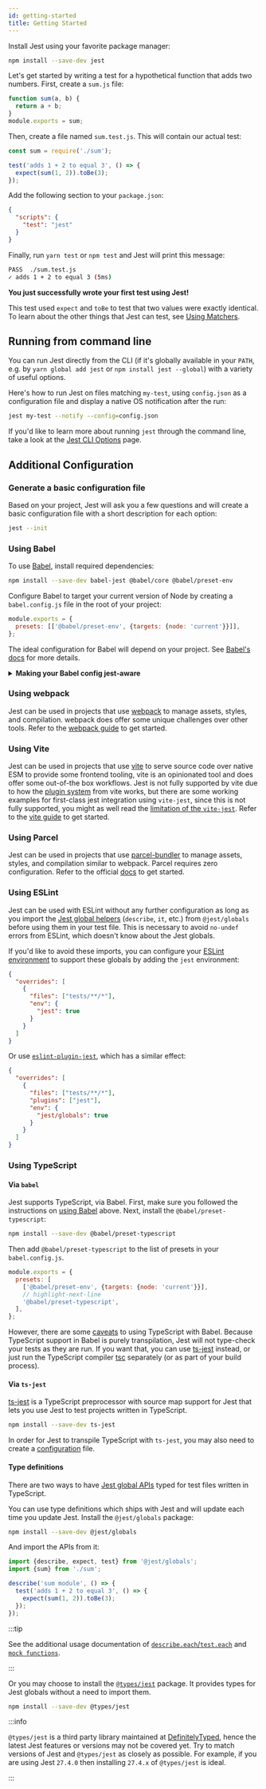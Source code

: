 ```yaml
---
id: getting-started
title: Getting Started
---
```


Install Jest using your favorite package manager:

```bash npm2yarn
npm install --save-dev jest
```

Let's get started by writing a test for a hypothetical function that adds two numbers. First, create a `sum.js` file:

```javascript
function sum(a, b) {
  return a + b;
}
module.exports = sum;
```

Then, create a file named `sum.test.js`. This will contain our actual test:

```javascript
const sum = require('./sum');

test('adds 1 + 2 to equal 3', () => {
  expect(sum(1, 2)).toBe(3);
});
```

Add the following section to your `package.json`:

```json
{
  "scripts": {
    "test": "jest"
  }
}
```

Finally, run `yarn test` or `npm test` and Jest will print this message:

```bash
PASS  ./sum.test.js
✓ adds 1 + 2 to equal 3 (5ms)
```

**You just successfully wrote your first test using Jest!**

This test used `expect` and `toBe` to test that two values were exactly identical. To learn about the other things that Jest can test, see [Using Matchers](UsingMatchers.md).

## Running from command line

You can run Jest directly from the CLI (if it's globally available in your `PATH`, e.g. by `yarn global add jest` or `npm install jest --global`) with a variety of useful options.

Here's how to run Jest on files matching `my-test`, using `config.json` as a configuration file and display a native OS notification after the run:

```bash
jest my-test --notify --config=config.json
```

If you'd like to learn more about running `jest` through the command line, take a look at the [Jest CLI Options](CLI.md) page.

## Additional Configuration

### Generate a basic configuration file

Based on your project, Jest will ask you a few questions and will create a basic configuration file with a short description for each option:

```bash
jest --init
```

### Using Babel

To use [Babel](https://babeljs.io/), install required dependencies:

```bash npm2yarn
npm install --save-dev babel-jest @babel/core @babel/preset-env
```

Configure Babel to target your current version of Node by creating a `babel.config.js` file in the root of your project:

```javascript title="babel.config.js"
module.exports = {
  presets: [['@babel/preset-env', {targets: {node: 'current'}}]],
};
```

The ideal configuration for Babel will depend on your project. See [Babel's docs](https://babeljs.io/docs/en/) for more details.

<details>
  <summary markdown="span"><strong>Making your Babel config jest-aware</strong></summary>

Jest will set `process.env.NODE_ENV` to `'test'` if it's not set to something else. You can use that in your configuration to conditionally setup only the compilation needed for Jest, e.g.

```javascript title="babel.config.js"
module.exports = api => {
  const isTest = api.env('test');
  // You can use isTest to determine what presets and plugins to use.

  return {
    // ...
  };
};
```

:::note

`babel-jest` is automatically installed when installing Jest and will automatically transform files if a babel configuration exists in your project. To avoid this behavior, you can explicitly reset the `transform` configuration option:

```javascript title="jest.config.js"
module.exports = {
  transform: {},
};
```

:::

</details>

### Using webpack

Jest can be used in projects that use [webpack](https://webpack.js.org/) to manage assets, styles, and compilation. webpack does offer some unique challenges over other tools. Refer to the [webpack guide](Webpack.md) to get started.

### Using Vite

Jest can be used in projects that use [vite](https://vitejs.dev/) to serve source code over native ESM to provide some frontend tooling, vite is an opinionated tool and does offer some out-of-the box workflows. Jest is not fully supported by vite due to how the [plugin system](https://github.com/vitejs/vite/issues/1955#issuecomment-776009094) from vite works, but there are some working examples for first-class jest integration using `vite-jest`, since this is not fully supported, you might as well read the [limitation of the `vite-jest`](https://github.com/sodatea/vite-jest/tree/main/packages/vite-jest#limitations-and-differences-with-commonjs-tests). Refer to the [vite guide](https://vitejs.dev/guide/) to get started.

### Using Parcel

Jest can be used in projects that use [parcel-bundler](https://parceljs.org/) to manage assets, styles, and compilation similar to webpack. Parcel requires zero configuration. Refer to the official [docs](https://parceljs.org/docs/) to get started.

### Using ESLint

Jest can be used with ESLint without any further configuration as long as you import the [Jest global helpers](GlobalAPI.md) (`describe`, `it`, etc.) from `@jest/globals` before using them in your test file. This is necessary to avoid `no-undef` errors from ESLint, which doesn't know about the Jest globals.

If you'd like to avoid these imports, you can configure your [ESLint environment](https://eslint.org/docs/latest/use/configure/language-options#specifying-environments) to support these globals by adding the `jest` environment:

```json
{
  "overrides": [
    {
      "files": ["tests/**/*"],
      "env": {
        "jest": true
      }
    }
  ]
}
```

Or use [`eslint-plugin-jest`](https://github.com/jest-community/eslint-plugin-jest), which has a similar effect:

```json
{
  "overrides": [
    {
      "files": ["tests/**/*"],
      "plugins": ["jest"],
      "env": {
        "jest/globals": true
      }
    }
  ]
}
```

### Using TypeScript

#### Via `babel`

Jest supports TypeScript, via Babel. First, make sure you followed the instructions on [using Babel](#using-babel) above. Next, install the `@babel/preset-typescript`:

```bash npm2yarn
npm install --save-dev @babel/preset-typescript
```

Then add `@babel/preset-typescript` to the list of presets in your `babel.config.js`.

```javascript title="babel.config.js"
module.exports = {
  presets: [
    ['@babel/preset-env', {targets: {node: 'current'}}],
    // highlight-next-line
    '@babel/preset-typescript',
  ],
};
```

However, there are some [caveats](https://babeljs.io/docs/en/babel-plugin-transform-typescript#caveats) to using TypeScript with Babel. Because TypeScript support in Babel is purely transpilation, Jest will not type-check your tests as they are run. If you want that, you can use [ts-jest](https://github.com/kulshekhar/ts-jest) instead, or just run the TypeScript compiler [tsc](https://www.typescriptlang.org/docs/handbook/compiler-options.html) separately (or as part of your build process).

#### Via `ts-jest`

[ts-jest](https://github.com/kulshekhar/ts-jest) is a TypeScript preprocessor with source map support for Jest that lets you use Jest to test projects written in TypeScript.

```bash npm2yarn
npm install --save-dev ts-jest
```

In order for Jest to transpile TypeScript with `ts-jest`, you may also need to create a [configuration](https://kulshekhar.github.io/ts-jest/docs/getting-started/installation#jest-config-file) file.

#### Type definitions

There are two ways to have [Jest global APIs](GlobalAPI.md) typed for test files written in TypeScript.

You can use type definitions which ships with Jest and will update each time you update Jest. Install the `@jest/globals` package:

```bash npm2yarn
npm install --save-dev @jest/globals
```

And import the APIs from it:

```ts title="sum.test.ts"
import {describe, expect, test} from '@jest/globals';
import {sum} from './sum';

describe('sum module', () => {
  test('adds 1 + 2 to equal 3', () => {
    expect(sum(1, 2)).toBe(3);
  });
});
```

:::tip

See the additional usage documentation of [`describe.each`/`test.each`](GlobalAPI.md#typescript-usage) and [`mock functions`](MockFunctionAPI.md#typescript-usage).

:::

Or you may choose to install the [`@types/jest`](https://npmjs.com/package/@types/jest) package. It provides types for Jest globals without a need to import them.

```bash npm2yarn
npm install --save-dev @types/jest
```

:::info

`@types/jest` is a third party library maintained at [DefinitelyTyped](https://github.com/DefinitelyTyped/DefinitelyTyped/tree/master/types/jest), hence the latest Jest features or versions may not be covered yet. Try to match versions of Jest and `@types/jest` as closely as possible. For example, if you are using Jest `27.4.0` then installing `27.4.x` of `@types/jest` is ideal.

:::
